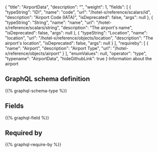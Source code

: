 {
  "title": "AirportData",
  "description": "",
  "weight": 1,
  "fields": [
    {
      "typeString": "ID!",
      "name": "code",
      "url": "/hotel-x/reference/scalars/id",
      "description": "Airport Code (IATA)",
      "isDeprecated": false,
      "args": null
    },
    {
      "typeString": "String",
      "name": "name",
      "url": "/hotel-x/reference/scalars/string",
      "description": "The airport's name",
      "isDeprecated": false,
      "args": null
    },
    {
      "typeString": "Location",
      "name": "location",
      "url": "/hotel-x/reference/objects/location",
      "description": "The airport's location",
      "isDeprecated": false,
      "args": null
    }
  ],
  "requireby": [
    {
      "name": "Airport",
      "description": "Airport Type",
      "url": "/hotel-x/reference/objects/airport"
    }
  ],
  "enumValues": null,
  "operator": "type",
  "typename": "AirportData",
  "hideGithubLink": true
}
Information about the airport
## GraphQL schema definition

{{% graphql-schema-type %}}

## Fields

{{% graphql-field %}}

## Required by

{{% graphql-require-by %}}

